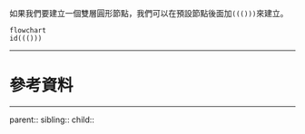 如果我們要建立一個雙層圓形節點，我們可以在預設節點後面加`((()))`來建立。
```Mermaid
flowchart
id((()))
```

- - -
# 參考資料

- - -
parent::
sibling::
child::